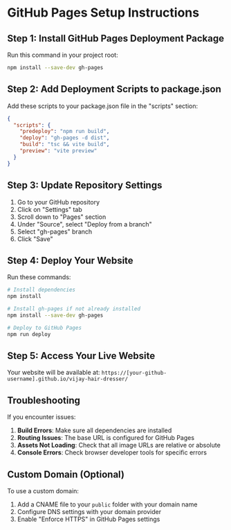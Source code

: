 
# GitHub Pages Setup Instructions

## Step 1: Install GitHub Pages Deployment Package

Run this command in your project root:
```bash
npm install --save-dev gh-pages
```

## Step 2: Add Deployment Scripts to package.json

Add these scripts to your package.json file in the "scripts" section:
```json
{
  "scripts": {
    "predeploy": "npm run build",
    "deploy": "gh-pages -d dist",
    "build": "tsc && vite build",
    "preview": "vite preview"
  }
}
```

## Step 3: Update Repository Settings

1. Go to your GitHub repository
2. Click on "Settings" tab
3. Scroll down to "Pages" section
4. Under "Source", select "Deploy from a branch"
5. Select "gh-pages" branch
6. Click "Save"

## Step 4: Deploy Your Website

Run these commands:
```bash
# Install dependencies
npm install

# Install gh-pages if not already installed
npm install --save-dev gh-pages

# Deploy to GitHub Pages
npm run deploy
```

## Step 5: Access Your Live Website

Your website will be available at:
`https://[your-github-username].github.io/vijay-hair-dresser/`

## Troubleshooting

If you encounter issues:

1. **Build Errors**: Make sure all dependencies are installed
2. **Routing Issues**: The base URL is configured for GitHub Pages
3. **Assets Not Loading**: Check that all image URLs are relative or absolute
4. **Console Errors**: Check browser developer tools for specific errors

## Custom Domain (Optional)

To use a custom domain:
1. Add a CNAME file to your `public` folder with your domain name
2. Configure DNS settings with your domain provider
3. Enable "Enforce HTTPS" in GitHub Pages settings
